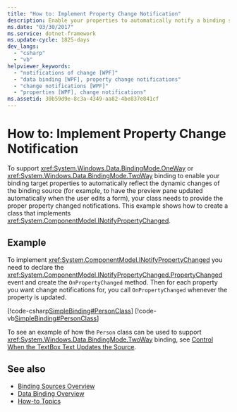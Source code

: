 ```yaml
---
title: "How to: Implement Property Change Notification"
description: Enable your properties to automatically notify a binding source when the property value changes in Windows Presentation Foundation (WPF).
ms.date: "03/30/2017"
ms.service: dotnet-framework
ms.update-cycle: 1825-days
dev_langs:
  - "csharp"
  - "vb"
helpviewer_keywords:
  - "notifications of change [WPF]"
  - "data binding [WPF], property change notifications"
  - "change notifications [WPF]"
  - "properties [WPF], change notifications"
ms.assetid: 30b59d9e-8c3a-4349-aa82-4be837e841cf
---
```

# How to: Implement Property Change Notification

To support <xref:System.Windows.Data.BindingMode.OneWay> or <xref:System.Windows.Data.BindingMode.TwoWay> binding to enable your binding target properties to automatically reflect the dynamic changes of the binding source (for example, to have the preview pane updated automatically when the user edits a form), your class needs to provide the proper property changed notifications. This example shows how to create a class that implements <xref:System.ComponentModel.INotifyPropertyChanged>.

## Example

To implement <xref:System.ComponentModel.INotifyPropertyChanged> you need to declare the <xref:System.ComponentModel.INotifyPropertyChanged.PropertyChanged> event and create the `OnPropertyChanged` method. Then for each property you want change notifications for, you call `OnPropertyChanged` whenever the property is updated.

[!code-csharp[SimpleBinding#PersonClass](~/samples/snippets/csharp/VS_Snippets_Wpf/SimpleBinding/CSharp/Person.cs#personclass)]
[!code-vb[SimpleBinding#PersonClass](~/samples/snippets/visualbasic/VS_Snippets_Wpf/SimpleBinding/VisualBasic/Person.vb#personclass)]

To see an example of how the `Person` class can be used to support <xref:System.Windows.Data.BindingMode.TwoWay> binding, see [Control When the TextBox Text Updates the Source](how-to-control-when-the-textbox-text-updates-the-source.md).

## See also

- [Binding Sources Overview](binding-sources-overview.md)
- [Data Binding Overview](index.md)
- [How-to Topics](data-binding-how-to-topics.md)
